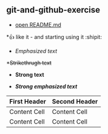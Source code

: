 ## git-and-github-exercise

* [open README.md](https://github.com/gebre8485/git-and-github-excercise/edit/master/README.md)

*:+1: like it - and starting using it :shipit:

* *Emphasized text*

*~~Strikethrugh text~~

* **Strong text**

* ***Strong emphasized text***

First Header  | Second Header
------------- | -------------
Content Cell  | Content Cell
Content Cell  | Content Cell
